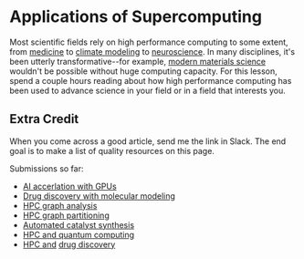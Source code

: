 ---
---

# Applications of Supercomputing

Most scientific fields rely on high performance computing to some extent, from [medicine](https://foldingathome.org/dig-deeper) to [climate modeling](https://github.com/NOAA-GFDL/GFDL_atmos_cubed_sphere/blob/main/docs/fv3_technical_2021.pdf) to [neuroscience](https://www.humanbrainproject.eu/en/science-development/focus-areas/simulations/). In many disciplines, it's been utterly transformative--for example, [modern materials science](https://phys.org/news/2014-07-supercomputers-reveal-strange-stress-induced-world.html) wouldn't be possible without huge computing capacity. For this lesson, spend a couple hours reading about how high performance computing has been used to advance science in your field or in a field that interests you.

## Extra Credit

When you come across a good article, send me the link in Slack. The end goal is to make a list of quality resources on this page.

Submissions so far:

- [AI accerlation with GPUs](https://blogs.nvidia.com/blog/accelerating-ai-artificial-intelligence-gpus/)
- [Drug discovery with molecular modeling](https://www.mdpi.com/1420-3049/24/9/1693)
- [HPC graph analysis](https://sites.cs.ucsb.edu/~gilbert/cs140/notes/HendricksonBerry.pdf)
- [HPC graph partitioning](https://citeseerx.ist.psu.edu/document?repid=rep1&type=pdf&doi=184a87a7e72888ddbca49bd9de6fa826c9f4c149)
- [Automated catalyst synthesis](https://www.nature.com/articles/s44160-023-00424-1?et_rid=987561522&et_cid=4983836)
- [HPC and quantum computing](https://www.engineering.com/story/hpc-closing-the-gap-with-quantum-computing-advantage)
- [HPC and](https://link.springer.com/book/10.1007/978-1-0716-3449-3) [drug discovery](https://www.ncbi.nlm.nih.gov/pmc/articles/PMC7107815/)